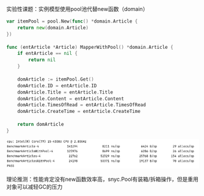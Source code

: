 

实验性课题：实例模型使用pool池代替new函数（domain）
```go
var itemPool = pool.New(func() *domain.Article {
    return new(domain.Article)
})

func (entArticle *Article) MapperWithPool() *domain.Article {
    if entArticle == nil {
        return nil
    }

    domArticle := itemPool.Get()
    domArticle.ID = entArticle.ID
    domArticle.Title = entArticle.Title
    domArticle.Content = entArticle.Content
    domArticle.TimesOfRead = entArticle.TimesOfRead
    domArticle.CreateTime = entArticle.CreateTime

    return domArticle
}
```
<img src="../images/5-2.jpg">

理论推测：性能肯定没有new函数效率高，snyc.Pool有装箱/拆箱操作，但是重用对象可以减轻GC的压力
